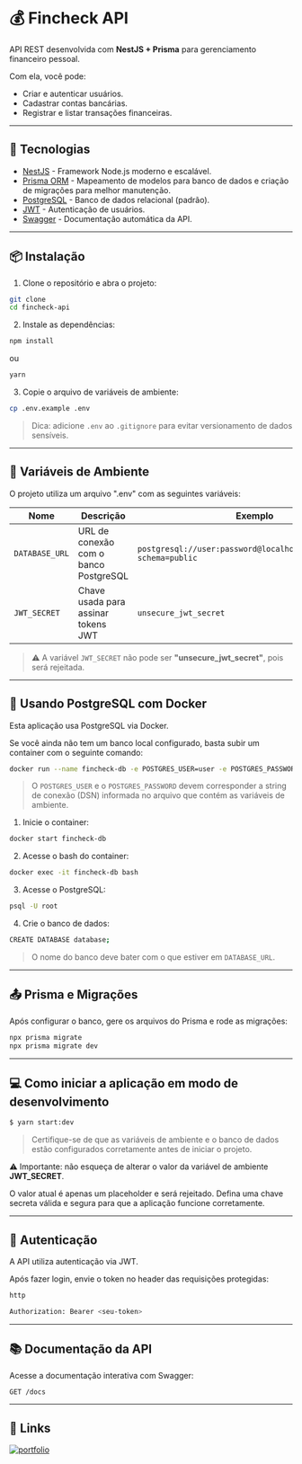 # 💰 Fincheck API

API REST desenvolvida com **NestJS + Prisma** para gerenciamento financeiro pessoal.

Com ela, você pode:

- Criar e autenticar usuários.
- Cadastrar contas bancárias.
- Registrar e listar transações financeiras.

---

## 🚀 Tecnologias

- [NestJS](https://nestjs.com) - Framework Node.js moderno e escalável.
- [Prisma ORM](https://www.prisma.io/) - Mapeamento de modelos para banco de dados e criação de migrações para melhor manutenção.
- [PostgreSQL](https://postgresql.org/) - Banco de dados relacional (padrão).
- [JWT](https://jwt.io/) - Autenticação de usuários.
- [Swagger](https://swagger.io/) - Documentação automática da API.

---

## 📦 Instalação

1. Clone o repositório e abra o projeto:

```bash
git clone
cd fincheck-api
```

2. Instale as dependências:

```bash
npm install
```

ou

```bash
yarn
```

3. Copie o arquivo de variáveis de ambiente:

```bash
cp .env.example .env
```

> Dica: adicione `.env` ao `.gitignore` para evitar versionamento de dados sensíveis.

---

## 📄 Variáveis de Ambiente

O projeto utiliza um arquivo ".env" com as seguintes variáveis:

| Nome           | Descrição                             | Exemplo                                                            |
| -------------- | ------------------------------------- | ------------------------------------------------------------------ |
| `DATABASE_URL` | URL de conexão com o banco PostgreSQL | `postgresql://user:password@localhost:5432/database?schema=public` |
| `JWT_SECRET`   | Chave usada para assinar tokens JWT   | `unsecure_jwt_secret`                                              |

> ⚠️ A variável `JWT_SECRET` não pode ser **"unsecure_jwt_secret"**, pois será rejeitada.

---

## 🐳 Usando PostgreSQL com Docker

Esta aplicação usa PostgreSQL via Docker.

Se você ainda não tem um banco local configurado, basta subir um container com o seguinte comando:

```bash
docker run --name fincheck-db -e POSTGRES_USER=user -e POSTGRES_PASSWORD=password -p 5432:5432 -d postgres
```

> O `POSTGRES_USER` e o `POSTGRES_PASSWORD` devem corresponder a string de conexão (DSN) informada no arquivo que contém as variáveis de ambiente.

1. Inicie o container:

```bash
docker start fincheck-db
```

2. Acesse o bash do container:

```bash
docker exec -it fincheck-db bash
```

3. Acesse o PostgreSQL:

```bash
psql -U root
```

4. Crie o banco de dados:

```bash
CREATE DATABASE database;
```

> O nome do banco deve bater com o que estiver em `DATABASE_URL`.

---

## 📤 Prisma e Migrações

Após configurar o banco, gere os arquivos do Prisma e rode as migrações:

```bash
npx prisma migrate
npx prisma migrate dev
```

---

## 💻 Como iniciar a aplicação em modo de desenvolvimento

```bash
$ yarn start:dev
```

> Certifique-se de que as variáveis de ambiente e o banco de dados estão configurados corretamente antes de iniciar o projeto.

⚠️ Importante: não esqueça de alterar o valor da variável de ambiente **JWT_SECRET**.

O valor atual é apenas um placeholder e será rejeitado. Defina uma chave secreta válida e segura para que a aplicação funcione corretamente.

---

## 🔐 Autenticação

A API utiliza autenticação via JWT.

Após fazer login, envie o token no header das requisições protegidas:

```bash
http

Authorization: Bearer <seu-token>
```

---

## 📚 Documentação da API

Acesse a documentação interativa com Swagger:

```bash
GET /docs
```

---

## 🔗 Links

[![portfolio](https://img.shields.io/badge/meu_portfólio-00A6F4?style=for-the-badge&logo=reactquery&logoColor=white)](https://jovemprogramador.dev/)
